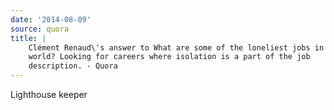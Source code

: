 ```yaml
---
date: '2014-08-09'
source: quora
title: |
    Clément Renaud\'s answer to What are some of the loneliest jobs in the
    world? Looking for careers where isolation is a part of the job
    description. - Quora
---
```


Lighthouse keeper
